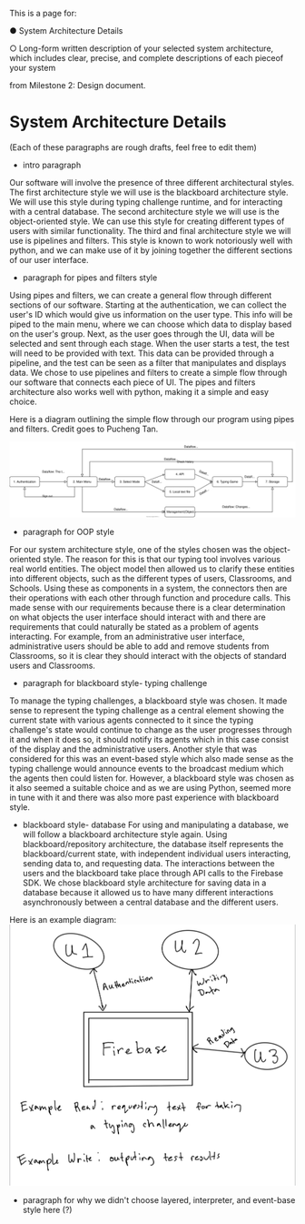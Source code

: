 This is a page for:

● System Architecture Details

○ Long-form written description of your selected system architecture, which  includes clear, precise, and complete descriptions of ​each piece​ of your system

from Milestone 2: Design document.

# System Architecture Details
(Each of these paragraphs are rough drafts, feel free to edit them)

- intro paragraph

Our software will involve the presence of three different architectural styles. The first architecture style we will use is the blackboard architecture style. We will use this style during typing challenge runtime, and for interacting with a central database. The second architecture style we will use is the object-oriented style. We can use this style for creating different types of users with similar functionality. The third and final architecture style we will use is pipelines and filters. This style is known to work notoriously well with python, and we can make use of it by joining together the different sections of our user interface.

- paragraph for pipes and filters style

Using pipes and filters, we can create a general flow through different sections of our software. Starting at the authentication, we can collect the user's ID which would give us information on the user type. This info will be piped to the main menu, where we can choose which data to display based on the user's group. Next, as the user goes through the UI, data will be selected and sent through each stage. When the user starts a test, the test will need to be provided with text. This data can be provided through a pipeline, and the test can be seen as a filter that manipulates and displays data. We chose to use pipelines and filters to create a simple flow through our software that connects each piece of UI. The pipes and filters architecture also works well with python, making it a simple and easy choice.

Here is a diagram outlining the simple flow through our program using pipes and filters. Credit goes to Pucheng Tan.

![draft.svg](uploads/6fc2b551bd084990f24b9476fc54d4d0/draft.svg)

- paragraph for OOP style

For our system architecture style, one of the styles chosen was the object-oriented style. The reason for this is that our typing tool involves various real world entities. The object model then allowed us to clarify these entities into different objects, such as the different types of users, Classrooms, and Schools. Using these as components in a system, the connectors then are their operations with each other through function and procedure calls. This made sense with our requirements because there is a clear determination on what objects the user interface should interact with and there are requirements that could naturally be stated as a problem of agents interacting. For example, from an administrative user interface, administrative users should be able to add and remove students from Classrooms, so it is clear they should interact with the objects of standard users and Classrooms.

- paragraph for blackboard style- typing challenge

To manage the typing challenges, a blackboard style was chosen. It made sense to represent the typing challenge as a central element showing the current state with various agents connected to it since the typing challenge's state would continue to change as the user progresses through it and when it does so, it should notify its agents which in this case consist of the display and the administrative users. Another style that was considered for this was an event-based style which also made sense as the typing challenge would announce events to the broadcast medium which the agents then could listen for. However, a blackboard style was chosen as it also seemed a suitable choice and as we are using Python, seemed more in tune with it and there was also more past experience with blackboard style.


- blackboard style- database
For using and manipulating a database, we will follow a blackboard architecture style again. Using blackboard/repository architecture, the database itself represents the blackboard/current state, with independent individual users interacting, sending data to, and requesting data. The interactions between the users and the blackboard take place through API calls to the Firebase SDK. We chose blackboard style architecture for saving data in a database because it allowed us to have many different interactions asynchronously between a central database and the different users.

Here is an example diagram:
![IMG_7A0D8A1B128B-1](uploads/9e59a0f0b1c18a593a058afc764f178e/IMG_7A0D8A1B128B-1.jpeg)


- paragraph for why we didn't choose layered, interpreter, and event-base style here (?)